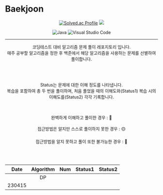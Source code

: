 # Baekjoon






 
<div align="center">


[![Solved.ac Profile](http://mazassumnida.wtf/api/v2/generate_badge?boj=dmsrud1501222)](https://solved.ac/dmsrud1501222/) <img src="http://mazandi.herokuapp.com/api?handle=dmsrud1501222&theme=dark"/>

![Java](https://img.shields.io/badge/Java-007396.svg?&style=for-the-badge&logo=Java&logoColor=white)
![Visual Studio Code](https://img.shields.io/badge/Visual%20Studio%20Code-007ACC.svg?&style=for-the-badge&logo=Visual%20Studio%20Code&logoColor=white)


<hr>

코딩테스트 대비 알고리즘 문제 풀이 레포지토리 입니다.
 <br>
매주 공부할 알고리즘을 정한 후 백준에서 해당 알고리즘을 사용하는 문제를 선별하여 풀이합니다.
<br>
<br>
<br>
<br>

Status는 문제에 대한 이해 정도를 나타냅니다.
 <br>
 복습을 포함하여 총 두 번을 풀이하며, 처음 풀었을 때의 이해도와(Status1) 복습 시의 이해도를(Status2) 각각 기록합니다.

 <br>
 <br>
완벽하게 이해하고 풀이한 경우 : 🔵
 <br>
 <br>
접근방법은 알지만 스스로 풀이하지 못한 경우 : 🟡
 <br>
 <br>
접근방법을 알지 못하고 풀이 또한 불가능한 경우 : 🔴

 <br>
 <br>
 <br> 
 <br>


 
 |Date|Algorithm|Num|Status1|Status2|
 |:-----:|:-----:|:-----:|:-----:|:-----:|
 | |DP|||
 |230415|      |||


<br>
 
